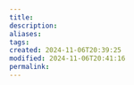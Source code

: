```yaml
---
title: 
description: 
aliases: 
tags: 
created: 2024-11-06T20:39:25
modified: 2024-11-06T20:41:16
permalink: 
---
```



[^thing]: https://lithub.com/dissolution-foretold-neurosurgeon-henry-marsh-on-the-reality-of-his-own-diagnosis
